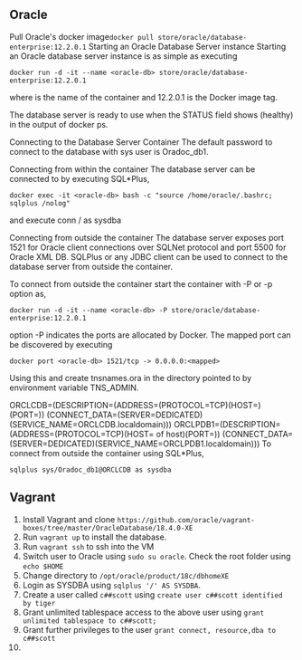 ## Oracle
Pull Oracle's docker image```docker pull store/oracle/database-enterprise:12.2.0.1```
Starting an Oracle Database Server instance
Starting an Oracle database server instance is as simple as executing

    docker run -d -it --name <oracle-db> store/oracle/database-enterprise:12.2.0.1

where <oracle-db> is the name of the container and 12.2.0.1 is the Docker image tag.

The database server is ready to use when the STATUS field shows (healthy) in the output of docker ps.

Connecting to the Database Server Container
The default password to connect to the database with sys user is Oradoc_db1.

Connecting from within the container
The database server can be connected to by executing SQL*Plus,

    docker exec -it <oracle-db> bash -c "source /home/oracle/.bashrc; sqlplus /nolog"
and execute
    conn / as sysdba

Connecting from outside the container
The database server exposes port 1521 for Oracle client connections over SQLNet protocol and port 5500 for Oracle XML DB. SQLPlus or any JDBC client can be used to connect to the database server from outside the container.

To connect from outside the container start the container with -P or -p option as,

    docker run -d -it --name <oracle-db> -P store/oracle/database-enterprise:12.2.0.1

option -P indicates the ports are allocated by Docker. The mapped port can be discovered by executing

    docker port <oracle-db> 1521/tcp -> 0.0.0.0:<mapped>

Using this <mapped> and <ip-address> create tnsnames.ora in the directory pointed to by environment variable TNS_ADMIN.

ORCLCDB=(DESCRIPTION=(ADDRESS=(PROTOCOL=TCP)(HOST=<ip-address>)(PORT=<mapped>))
    (CONNECT_DATA=(SERVER=DEDICATED)(SERVICE_NAME=ORCLCDB.localdomain)))
ORCLPDB1=(DESCRIPTION=(ADDRESS=(PROTOCOL=TCP)(HOST=<ip-address> of host)(PORT=<mapped>))
    (CONNECT_DATA=(SERVER=DEDICATED)(SERVICE_NAME=ORCLPDB1.localdomain)))
To connect from outside the container using SQL*Plus,

    sqlplus sys/Oradoc_db1@ORCLCDB as sysdba



## Vagrant
1) Install Vagrant and clone `https://github.com/oracle/vagrant-boxes/tree/master/OracleDatabase/18.4.0-XE`
2) Run `vagrant up` to install the database.
3) Run `vagrant ssh` to ssh into the VM
4) Switch user to Oracle using `sudo su oracle`. Check the root folder using `echo $HOME`
5) Change directory to `/opt/oracle/product/18c/dbhomeXE`
6) Login as SYSDBA using `sqlplus '/' AS SYSDBA`.
7) Create a user called `c##scott` using `create user c##scott identified by tiger`
8) Grant unlimited tablespace access to the above user using `grant unlimited tablespace to c##scott;`
9) Grant further privileges to the user `grant connect, resource,dba to c##scott`
10) 

